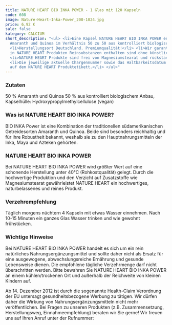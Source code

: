 ```yaml
---
title: NATURE HEART BIO INKA POWER - 1 Glas mit 120 Kapseln
code: 608
image: Nature-Heart-Inka-Power_200-1024.jpg
price: 6,92 €
sale: false
kategory: CALCIUM
short_description: "<ul> <li>Eine Kapsel NATURE HEART BIO INKA POWER enthält 500 mg
  Amaranth und Quinoa im Verhältnis 50 zu 50 aus kontrolliert biologischem Anbau.</li>
  <li>Herstellungsort Deutschland. Premiumqualität!</li> <li>Wir garantieren, dass
  in NATURE HEART Produkten Reinsubstanzen enthalten sind ohne künstliche Zusatzstoffe.</li>
  <li>NATURE HEART Produkte sind frei von Magnesiumstearat und rückstandskontrolliert.</li>
  <li>Die jeweilige aktuelle Chargennummer sowie das Haltbarkeitsdatum finden Sie
  auf dem NATURE HEART Produktetikett.</li> </ul>"
---
```


<h3>Zutaten</h3>
<p>
  50 % Amaranth und Quinoa 50 % aus kontrolliert biologischem Anbau, Kapselhülle: Hydroxypropylmethylcellulose (vegan)
</p>

<h3>Was ist NATURE HEART BIO INKA POWER?</h3>
<p>
  BIO INKA Power ist eine Kombination der traditionellen südamerikanischen Getreidesorten Amaranth und Quinoa. Beide sind besonders reichhaltig und für ihre Robustheit bekannt, weshalb sie zu den Hauptnahrungsmitteln der Inka, Maya und Azteken gehörten.
</p>

<h3>NATURE HEART BIO INKA POWER</h3>
<p>
  Bei NATURE HEART BIO INKA POWER wird größter Wert auf eine schonende Herstellung unter 40°C (Rohkostqualität) gelegt. Durch die hochwertige Produktion und den Verzicht auf Zusatzstoffe wie Magnesiumstearat gewährleistet NATURE HEART ein hochwertiges, naturbelassenes und reines Produkt.
</p>

<h3>Verzehrempfehlung</h3>
<p>
  Täglich morgens nüchtern 4 Kapseln mit etwas Wasser einnehmen. Nach 10-15 Minuten ein ganzes Glas Wasser trinken und wie gewohnt frühstücken.
</p>

<h3>Wichtige Hinweise</h3>
<p>
  Bei NATURE HEART BIO INKA POWER handelt es sich um ein rein natürliches Nahrungsergänzungsmittel und sollte daher nicht als Ersatz für eine ausgewogene, abwechslungsreiche Ernährung und gesunde Lebensweise dienen. Die empfohlene tägliche Verzehrmenge darf nicht überschritten werden. Bitte bewahren Sie NATURE HEART BIO INKA POWER an einem kühlen/trockenen Ort und außerhalb der Reichweite von kleinen Kindern auf.
</p>
<p>
  Ab 14. Dezember 2012 ist durch die sogenannte Health-Claim Verordnung der EU untersagt gesundheitsbezogene Werbung zu tätigen. Wir dürfen daher die Wirkung von Nahrungsergänzungsmitteln nicht mehr veröffentlichen. Bei Fragen zu unseren Produkten (z.B. Zusammensetzung, Herstellungsweg, Einnahmeempfehlung) beraten wir Sie gerne! Wir freuen uns auf Ihren Anruf unter der Rufnummer:
</p>
